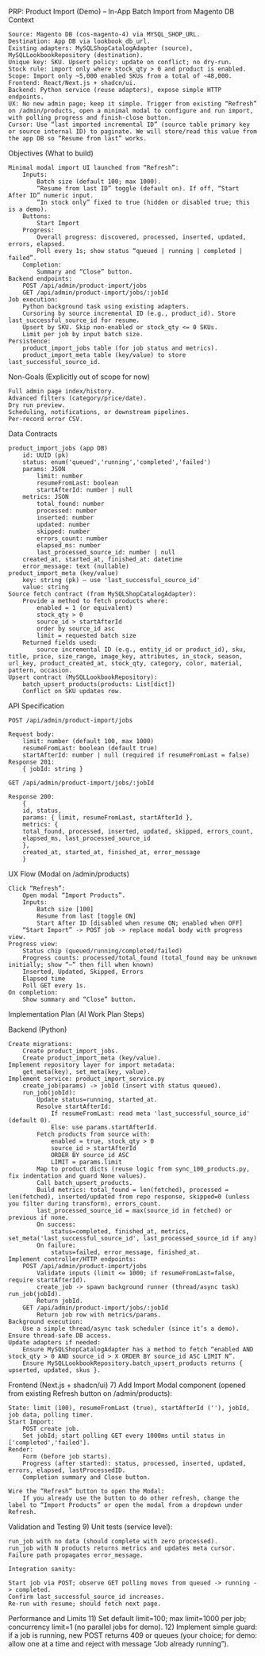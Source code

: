PRP: Product Import (Demo) – In-App Batch Import from Magento DB
Context

    Source: Magento DB (cos-magento-4) via MYSQL_SHOP_URL.
    Destination: App DB via lookbook_db_url.
    Existing adapters: MySQLShopCatalogAdapter (source), MySQLLookbookRepository (destination).
    Unique key: SKU. Upsert policy: update on conflict; no dry-run.
    Stock rule: import only where stock_qty > 0 and product is enabled.
    Scope: Import only ~5,000 enabled SKUs from a total of ~48,000.
    Frontend: React/Next.js + shadcn/ui.
    Backend: Python service (reuse adapters), expose simple HTTP endpoints.
    UX: No new admin page; keep it simple. Trigger from existing “Refresh” on /admin/products, open a minimal modal to configure and run import, with polling progress and finish-close button.
    Cursor: Use “last imported incremental ID” (source table primary key or source internal ID) to paginate. We will store/read this value from the app DB so “Resume from last” works.

Objectives (What to build)

    Minimal modal import UI launched from “Refresh”:
        Inputs:
            Batch size (default 100; max 1000).
            “Resume from last ID” toggle (default on). If off, “Start After ID” numeric input.
            “In stock only” fixed to true (hidden or disabled true; this is a demo).
        Buttons:
            Start Import
        Progress:
            Overall progress: discovered, processed, inserted, updated, errors, elapsed.
            Poll every 1s; show status “queued | running | completed | failed”.
        Completion:
            Summary and “Close” button.
    Backend endpoints:
        POST /api/admin/product-import/jobs
        GET /api/admin/product-import/jobs/:jobId
    Job execution:
        Python background task using existing adapters.
        Cursoring by source incremental ID (e.g., product_id). Store last_successful_source_id for resume.
        Upsert by SKU. Skip non-enabled or stock_qty <= 0 SKUs.
        Limit per job by input batch size.
    Persistence:
        product_import_jobs table (for job status and metrics).
        product_import_meta table (key/value) to store last_successful_source_id.

Non-Goals (Explicitly out of scope for now)

    Full admin page index/history.
    Advanced filters (category/price/date).
    Dry run preview.
    Scheduling, notifications, or downstream pipelines.
    Per-record error CSV.

Data Contracts

    product_import_jobs (app DB)
        id: UUID (pk)
        status: enum('queued','running','completed','failed')
        params: JSON
            limit: number
            resumeFromLast: boolean
            startAfterId: number | null
        metrics: JSON
            total_found: number
            processed: number
            inserted: number
            updated: number
            skipped: number
            errors_count: number
            elapsed_ms: number
            last_processed_source_id: number | null
        created_at, started_at, finished_at: datetime
        error_message: text (nullable)
    product_import_meta (key/value)
        key: string (pk) — use 'last_successful_source_id'
        value: string
    Source fetch contract (from MySQLShopCatalogAdapter):
        Provide a method to fetch products where:
            enabled = 1 (or equivalent)
            stock_qty > 0
            source_id > startAfterId
            order by source_id asc
            limit = requested batch size
        Returned fields used:
            source incremental ID (e.g., entity_id or product_id), sku, title, price, size_range, image_key, attributes, in_stock, season, url_key, product_created_at, stock_qty, category, color, material, pattern, occasion.
    Upsert contract (MySQLLookbookRepository):
        batch_upsert_products(products: List[dict])
        Conflict on SKU updates row.

API Specification

    POST /api/admin/product-import/jobs

    Request body:
        limit: number (default 100, max 1000)
        resumeFromLast: boolean (default true)
        startAfterId: number | null (required if resumeFromLast = false)
    Response 201:
        { jobId: string }

    GET /api/admin/product-import/jobs/:jobId

    Response 200:
        {
        id, status,
        params: { limit, resumeFromLast, startAfterId },
        metrics: {
        total_found, processed, inserted, updated, skipped, errors_count,
        elapsed_ms, last_processed_source_id
        },
        created_at, started_at, finished_at, error_message
        }

UX Flow (Modal on /admin/products)

    Click “Refresh”:
        Open modal “Import Products”.
        Inputs:
            Batch size [100]
            Resume from last [toggle ON]
            Start After ID [disabled when resume ON; enabled when OFF]
        “Start Import” -> POST job -> replace modal body with progress view.
    Progress view:
        Status chip (queued/running/completed/failed)
        Progress counts: processed/total_found (total_found may be unknown initially; show “—” then fill when known)
        Inserted, Updated, Skipped, Errors
        Elapsed time
        Poll GET every 1s.
    On completion:
        Show summary and “Close” button.

Implementation Plan (AI Work Plan Steps)

Backend (Python)

    Create migrations:
        Create product_import_jobs.
        Create product_import_meta (key/value).
    Implement repository layer for import metadata:
        get_meta(key), set_meta(key, value).
    Implement service: product_import_service.py
        create_job(params) -> jobId (insert with status queued).
        run_job(jobId):
            Update status=running, started_at.
            Resolve startAfterId:
                If resumeFromLast: read meta 'last_successful_source_id' (default 0).
                Else: use params.startAfterId.
            Fetch products from source with:
                enabled = true, stock_qty > 0
                source_id > startAfterId
                ORDER BY source_id ASC
                LIMIT = params.limit
            Map to product dicts (reuse logic from sync_100_products.py, fix indentation and guard None values).
            Call batch_upsert_products.
            Build metrics: total_found = len(fetched), processed = len(fetched), inserted/updated from repo response, skipped=0 (unless you filter during transform), errors_count.
            last_processed_source_id = max(source_id in fetched) or previous if none.
            On success:
                status=completed, finished_at, metrics, set_meta('last_successful_source_id', last_processed_source_id if any)
            On failure:
                status=failed, error_message, finished_at.
    Implement controller/HTTP endpoints:
        POST /api/admin/product-import/jobs
            Validate inputs (limit <= 1000; if resumeFromLast=false, require startAfterId).
            create_job -> spawn background runner (thread/async task) run_job(jobId).
            Return jobId.
        GET /api/admin/product-import/jobs/:jobId
            Return job row with metrics/params.
    Background execution:
        Use a simple thread/async task scheduler (since it’s a demo). Ensure thread-safe DB access.
    Update adapters if needed:
        Ensure MySQLShopCatalogAdapter has a method to fetch “enabled AND stock_qty > 0 AND source_id > X ORDER BY source_id ASC LIMIT N”.
        Ensure MySQLLookbookRepository.batch_upsert_products returns { upserted, updated, skus }.

Frontend (Next.js + shadcn/ui)
7) Add Import Modal component (opened from existing Refresh button on /admin/products):

    State: limit (100), resumeFromLast (true), startAfterId (''), jobId, job data, polling timer.
    Start Import:
        POST create job.
        Set jobId; start polling GET every 1000ms until status in ['completed','failed'].
    Render:
        Form (before job starts).
        Progress (after started): status, processed, inserted, updated, errors, elapsed, lastProcessedID.
        Completion summary and Close button.

    Wire the “Refresh” button to open the Modal:
        If you already use the button to do other refresh, change the label to “Import Products” or open the modal from a dropdown under Refresh.

Validation and Testing
9) Unit tests (service level):

    run_job with no data (should complete with zero processed).
    run_job with N products returns metrics and updates meta cursor.
    Failure path propagates error_message.

    Integration sanity:

    Start job via POST; observe GET polling moves from queued -> running -> completed.
    Confirm last_successful_source_id increases.
    Re-run with resume; should fetch next page.

Performance and Limits
11) Set default limit=100; max limit=1000 per job; concurrency limit=1 (no parallel jobs for demo).
12) Implement simple guard: if a job is running, new POST returns 409 or queues (your choice; for demo: allow one at a time and reject with message “Job already running”).

